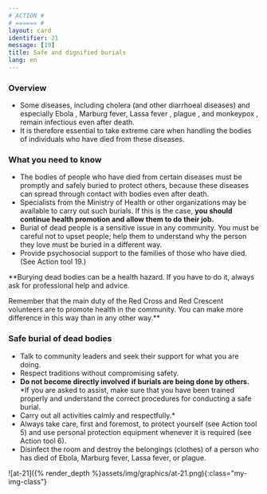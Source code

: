 ```yaml
---
# ACTION #
# ====== #
layout: card
identifier: 21
message: [19]
title: Safe and dignified burials
lang: en
---
```


### Overview

- Some diseases, including cholera (and other diarrhoeal diseases) and especially Ebola <a class="crosslink" href="{% render_depth %}{% render_link disease|17 %}"><i class="fas fa-external-link-alt" aria-hidden="true"></i></a>, Marburg fever<a class="crosslink" href="{% render_depth %}{% render_link disease|19 %}"><i class="fas fa-external-link-alt" aria-hidden="true"></i></a>, Lassa fever <a class="crosslink" href="{% render_depth %}{% render_link disease|18 %}"><i class="fas fa-external-link-alt" aria-hidden="true"></i></a>, plague <a class="crosslink" href="{% render_depth %}{% render_link disease|20 %}"><i class="fas fa-external-link-alt" aria-hidden="true"></i></a>, and monkeypox <a class="crosslink" href="{% render_depth %}{% render_link disease|25 %}"><i class="fas fa-external-link-alt" aria-hidden="true"></i></a>, remain infectious even after death.
- It is therefore essential to take extreme care when handling the bodies of individuals who have died from these diseases.

### What you need to know

- The bodies of people who have died from certain diseases must be promptly and safely buried to protect others, because these diseases can spread through contact with bodies even after death.
- Specialists from the Ministry of Health or other organizations may be available to carry out such burials. If this is the case, **you should continue health promotion and allow them to do their job.**
- Burial of dead people is a sensitive issue in any community. You must be careful not to upset people; help them to understand why the person they love must be buried in a different way.
- Provide psychosocial support to the families of those who have died. (See Action tool 19.)

**Burying dead bodies can be a health hazard.  If you have to do it, always ask for professional help and advice.

Remember that the main duty of the Red Cross and Red Crescent volunteers are to promote health in the community. You can make more difference in this way than in any other way.**


### Safe burial of dead bodies

- Talk to community leaders and seek their support for what you are doing.
- Respect traditions without compromising safety.
- **Do not become directly involved if burials are being done by others.** *If you are asked to assist, make sure that you have been trained properly and understand the correct procedures for conducting a safe burial.
-	Carry out all activities calmly and respectfully.*
- Always take care, first and foremost, to protect yourself (see Action tool 5) and use personal protection equipment whenever it is required (see Action tool 6<a class="crosslink" href="{% render_depth %}{% render_link action|6 %}"><i class="fas fa-external-link-alt" aria-hidden="true"></i></a>).
- Disinfect the room and destroy the belongings (clothes) of a person who has died of Ebola, Marburg fever, Lassa fever, or plague.

![at-21]({% render_depth %}assets/img/graphics/at-21.png){:class="my-img-class"}
